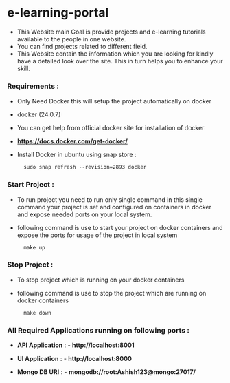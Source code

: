 # e-learning-portal

- This Website main Goal is provide projects and e-learning tutorials available to the people in one website. 
- You can find projects related to different field. 
- This Website contain the information which you are looking for kindly have a detailed look over the site. This in turn helps you to enhance your skill.
### Requirements : 
- Only Need Docker this will setup the project automatically on docker
- docker (24.0.7)
- You can get help from official docker site for installation of docker
- **https://docs.docker.com/get-docker/**
- Install Docker in ubuntu using snap store :

        sudo snap refresh --revision=2893 docker


### Start Project : 
- To run project you need to run only single command in this single command your project is set and configured on containers in docker and expose needed ports on your local system.
- following command is use to start your project on docker containers and expose the ports for usage of the project in local system

        make up

### Stop Project : 
- To stop project which is running on your docker containers
- following  command is use to stop the project which are running on docker containers

        make down



### All Required Applications running on following ports :
- **API Application** :  - **http://localhost:8001**

- **UI Application** : - **http://localhost:8000**

- **Mongo DB URI** : - **mongodb://root:Ashish123@mongo:27017/**
